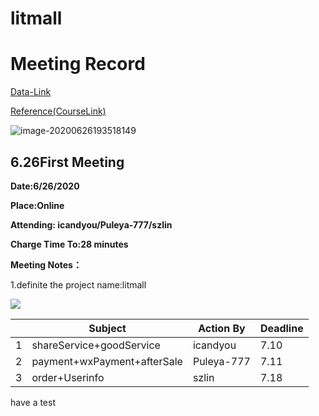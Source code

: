 # litmall
# Meeting Record

[Data-Link](https://github.com/hiijar/oomall)

[Reference(CourseLink)](https://l.xmu.edu.cn/course/view.php?id=892)

![image-20200626193518149](https://tva1.sinaimg.cn/large/007S8ZIlgy1gg5xowk1okj310i0u0h15.jpg)

## 6.26First Meeting

**Date:6/26/2020**

**Place:Online**

**Attending: icandyou/Puleya-777/szlin**

**Charge Time To:28 minutes**

**Meeting Notes：**

1.definite the project name:litmall

![](https://tva1.sinaimg.cn/large/007S8ZIlgy1gg5xr66hbsj316e0u07a0.jpg)

|      | Subject                     | Action By  | Deadline |
| ---- | --------------------------- | ---------- | -------- |
| 1    | shareService+goodService    | icandyou   | 7.10     |
| 2    | payment+wxPayment+afterSale | Puleya-777 | 7.11     |
| 3    | order+Userinfo              | szlin      | 7.18     |


have a test

